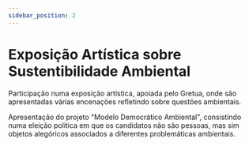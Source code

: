 ```yaml
---
sidebar_position: 2
---
```


# Exposição Artística sobre Sustentibilidade Ambiental


Participação numa exposição artística, apoiada pelo Gretua, onde são apresentadas várias encenações refletindo sobre questões ambientais.

Apresentação do projeto "Modelo Democrático Ambiental", consistindo numa eleição política em que os candidatos não são pessoas, mas sim objetos alegóricos associados a diferentes problemáticas ambientais.

